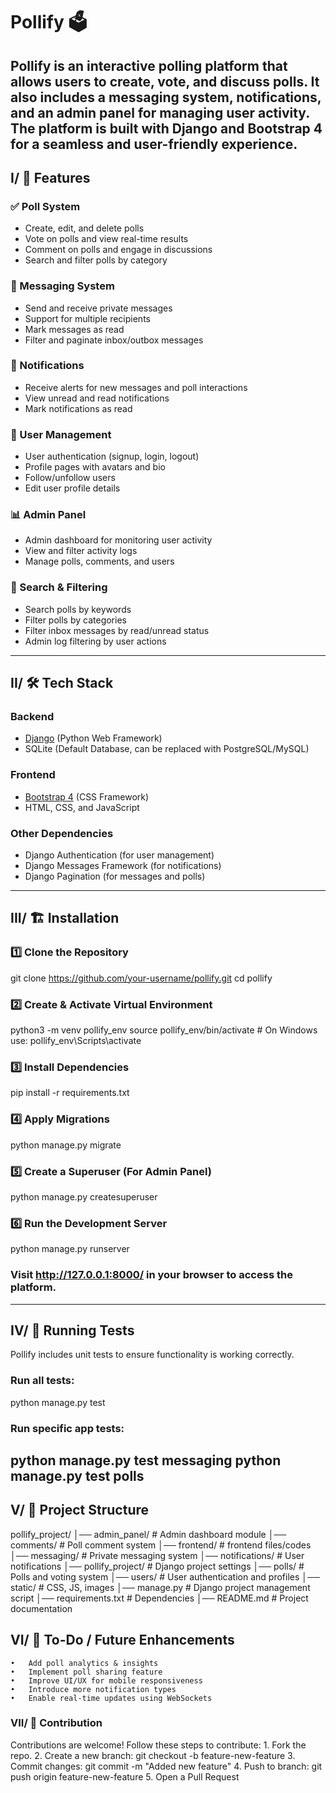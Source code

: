 # Pollify 🗳️

Pollify is an interactive polling platform that allows users to create, vote, and discuss polls. It also includes a messaging system, notifications, and an admin panel for managing user activity. The platform is built with Django and Bootstrap 4 for a seamless and user-friendly experience.
---

## I/ 🚀 Features

### ✅ Poll System
- Create, edit, and delete polls
- Vote on polls and view real-time results
- Comment on polls and engage in discussions
- Search and filter polls by category

### 📩 Messaging System
- Send and receive private messages
- Support for multiple recipients
- Mark messages as read
- Filter and paginate inbox/outbox messages

### 🔔 Notifications
- Receive alerts for new messages and poll interactions
- View unread and read notifications
- Mark notifications as read

### 👥 User Management
- User authentication (signup, login, logout)
- Profile pages with avatars and bio
- Follow/unfollow users
- Edit user profile details

### 📊 Admin Panel
- Admin dashboard for monitoring user activity
- View and filter activity logs
- Manage polls, comments, and users

### 🔎 Search & Filtering
- Search polls by keywords
- Filter polls by categories
- Filter inbox messages by read/unread status
- Admin log filtering by user actions
---

## II/ 🛠️ Tech Stack

### Backend
- [Django](https://www.djangoproject.com/) (Python Web Framework)
- SQLite (Default Database, can be replaced with PostgreSQL/MySQL)

### Frontend
- [Bootstrap 4](https://getbootstrap.com/) (CSS Framework)
- HTML, CSS, and JavaScript

### Other Dependencies
- Django Authentication (for user management)
- Django Messages Framework (for notifications)
- Django Pagination (for messages and polls)
---

## III/ 🏗️ Installation

### 1️⃣ Clone the Repository

git clone https://github.com/your-username/pollify.git
cd pollify

### 2️⃣ Create & Activate Virtual Environment
python3 -m venv pollify_env
source pollify_env/bin/activate  # On Windows use: pollify_env\Scripts\activate

### 3️⃣ Install Dependencies
pip install -r requirements.txt

### 4️⃣ Apply Migrations
python manage.py migrate

### 5️⃣ Create a Superuser (For Admin Panel)
python manage.py createsuperuser

### 6️⃣ Run the Development Server
python manage.py runserver

### Visit http://127.0.0.1:8000/ in your browser to access the platform.
---

## IV/ 🧪 Running Tests
Pollify includes unit tests to ensure functionality is working correctly.

### Run all tests:
python manage.py test

### Run specific app tests:
python manage.py test messaging
python manage.py test polls
---

## V/ 📁 Project Structure
pollify_project/
│── admin_panel/        # Admin dashboard module
│── comments/           # Poll comment system
│── frontend/           # frontend files/codes
│── messaging/          # Private messaging system
│── notifications/      # User notifications
│── pollify_project/    # Django project settings
│── polls/              # Polls and voting system
│── users/              # User authentication and profiles
│── static/             # CSS, JS, images
│── manage.py           # Django project management script
│── requirements.txt    # Dependencies
│── README.md           # Project documentation

## VI/ 📌 To-Do / Future Enhancements
	•	Add poll analytics & insights
	•	Implement poll sharing feature
	•	Improve UI/UX for mobile responsiveness
	•	Introduce more notification types
	•	Enable real-time updates using WebSockets

### VII/ 🤝 Contribution
Contributions are welcome! Follow these steps to contribute:
	1.	Fork the repo.
	2.	Create a new branch: git checkout -b feature-new-feature
	3.	Commit changes: git commit -m "Added new feature"
	4.	Push to branch: git push origin feature-new-feature
	5.	Open a Pull Request
